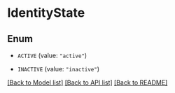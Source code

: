 # IdentityState

## Enum


* `ACTIVE` (value: `"active"`)

* `INACTIVE` (value: `"inactive"`)


[[Back to Model list]](../README.md#documentation-for-models) [[Back to API list]](../README.md#documentation-for-api-endpoints) [[Back to README]](../README.md)


